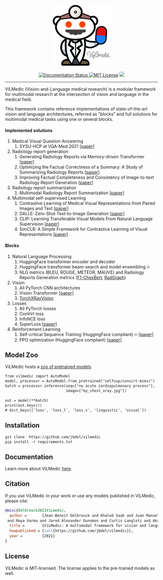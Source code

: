 
<p align="center">
  <img src="docs/logo.png" width="190px">
  <br />
  <br />
  <a href="https://vilmedic.readthedocs.io/en/latest/">
  <img alt="Documentation Status" src="https://readthedocs.org/projects/vilmedic/badge/?version=latest"/>
  </a>
   <a href="https://github.com/jbdel/vilmedic/blob/master/LICENSE"><img alt="MIT License" src="https://img.shields.io/badge/license-MIT-red.svg" /></a>
  <img src="https://img.shields.io/badge/Stanford-Medicine-red" />
</p>

---

ViLMedic (Vision-and-Language medical research) is a modular framework for multimodal research at the intersection of vision and language 
in the medical field. 

This framework contains reference implementations of state-of-the-art vision and language architectures, referred as "blocks" 
and full solutions for multimodal medical tasks using one or several blocks.

#### Implemented solutions
1. Medical Visual Question Answering
    1. SYSU-HCP at VQA-Med 2021 [[paper]](http://ceur-ws.org/Vol-2936/paper-99.pdf)
1. Radiology report generation
    1. Generating Radiology Reports via Memory-driven Transformer [[paper]](https://arxiv.org/pdf/2010.16056.pdf)
    1. Optimizing the Factual Correctness of a Summary: A Study of Summarizing Radiology Reports [[paper]](https://arxiv.org/abs/1911.02541)
    1. Improving Factual Completeness and Consistency of Image-to-text Radiology Report Generation [[paper]](https://arxiv.org/abs/2010.10042)
1. Radiology report summarization
    1. Multimodal Radiology Report Summarization [[paper]](https://aclanthology.org/2021.bionlp-1.33/)
1. Multimodal self-supervised Learning
    1. Contrastive Learning of Medical Visual Representations from Paired Images and Text [[paper]](https://openreview.net/pdf?id=T4gXBOXoIUr)
    1. DALLE: Zero-Shot Text-to-Image Generation [[paper]](https://arxiv.org/abs/2102.12092)
    1. CLIP: Learning Transferable Visual Models From Natural Language Supervision [[paper]](https://arxiv.org/abs/2103.00020)
    1. SimCLR: A Simple Framework for Contrastive Learning of Visual Representations [[paper]](https://arxiv.org/abs/2002.05709)

    
#### Blocks
1. Natural Language Processing
    1. HuggingFace transformer encoder and decoder
    1. HuggingFace transformer beam-search and model ensembling :fire:	
    1. NLG metrics (BLEU, ROUGE, METEOR, MAUVE) and Radiology Reports Generation metrics ([F1-ChexBert](https://github.com/stanfordmlgroup/CheXbert),
     [RadGraph](https://openreview.net/pdf?id=pMWtc5NKd7V))
1. Vision
    1. All PyTorch CNN architectures 
    1. Vision Transformer [[paper]](https://arxiv.org/abs/2010.11929)
    1. [TorchXRayVision](https://github.com/mlmed/torchxrayvision)
1. Losses
    1. All PyTorch losses
    1. ConVirt loss
    1. InfoNCE loss
    1. SuperLoss [[paper]](https://proceedings.neurips.cc/paper/2020/file/2cfa8f9e50e0f510ede9d12338a5f564-Paper.pdf)
1. Reinforcement Learning
    1. Self-critical Sequence Training (HuggingFace compliant) :fire: [[paper]](https://arxiv.org/abs/1612.00563)
    1. PPO optimization (HuggingFace compliant) [[paper]](https://arxiv.org/abs/1612.00563)

## Model Zoo

ViLMedic hosts a [zoo of pretrained models](https://vilmedic.readthedocs.io/en/latest/vilmedic/model_zoo/overview.html).

``` 
from vilmedic import AutoModel
model, processor = AutoModel.from_pretrained("selfsup/convirt-mimic")
batch = processor.inference(seq=["no acute cardiopulmonary process"],
                            image=["my_chest_xray.jpg"])

out = model(**batch)
print(out.keys())
# dict_keys(['loss', 'loss_l', 'loss_v', 'linguistic', 'visual'])
```


## Installation
```
git clone  https://github.com/jbdel/vilmedic
pip install -r requirements.txt
```


## Documentation

Learn more about ViLMedic [here](https://vilmedic.readthedocs.io/en/latest/).

## Citation

If you use ViLMedic in your work or use any models published in ViLMedic, please cite:

```bibtex
@misc{Delbrouck2021ViLmedic,
  author =       {Jean-Benoit Delbrouck and Khaled Saab and Juan Manuel Zambrano Chaves and Pierre Joseph Marcel Chambon and Sabri Eyuboglu
 and Maya Varma and Jared Alexander Dunnmon and Curtis Langlotz and Akshay Chaudhari and Daniel Rubin},
  title =        {ViLMedic: A multimodal framework for vision and language medical research},
  howpublished = {\url{https://github.com/jbdel/vilmedic}},
  year =         {2021}
}
```

## License
ViLMedic is MIT-licensed. The license applies to the pre-trained models as well.